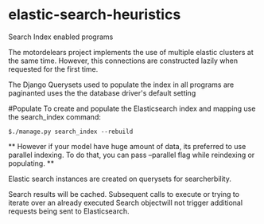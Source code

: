 # elastic-search-heuristics
Search Index enabled programs

The motordelears project implements the use of multiple elastic clusters at the same time.
However, this connections are constructed lazily when requested for the first time.

The Django Querysets used to populate the index in all programs are paginanted uses
the the database driver's default setting

#Populate
To create and populate the Elasticsearch index and mapping use the search_index command:

```$./manage.py search_index --rebuild``` 

** However if your model have huge amount of data, its preferred to use parallel indexing. To do that, you can pass –parallel flag while reindexing or populating. **

Elastic search instances are created on querysets for searcherbility.

Search results will be cached. Subsequent calls to execute or trying to iterate over an already executed Search objectwill not trigger additional requests being sent to Elasticsearch.



